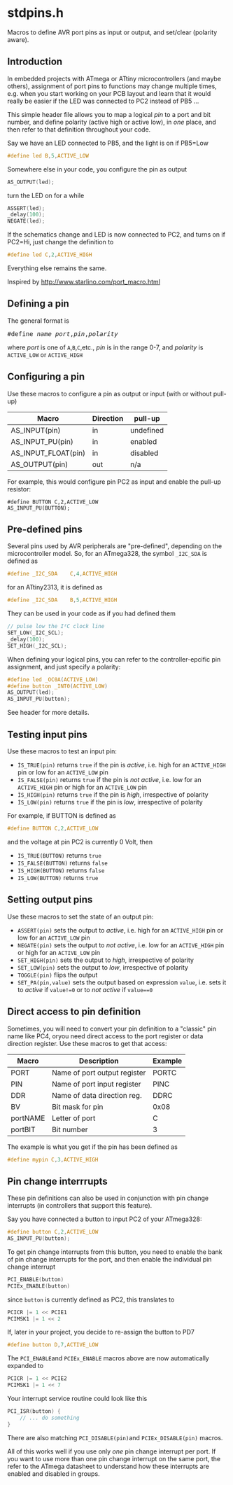 stdpins.h
=========
Macros to define AVR port pins as input or output, and set/clear (polarity aware).

Introduction
------------

In embedded projects with ATmega or ATtiny microcontrollers (and maybe others), assignment of port pins to functions may change multiple times, e.g. when you start working on your PCB layout and learn that it would really be easier if the LED was connected to PC2 instead of PB5 ...

This simple header file allows you to map a logical *pin* to a port and bit number, and define polarity (active high or active low), in *one* place, and then refer to that definition throughout your code.
	
Say we have an LED connected to PB5, and the light is on if PB5=Low
``` C
#define led B,5,ACTIVE_LOW 
```
Somewhere else in your code, you configure the pin as output
``` C
AS_OUTPUT(led);
```
turn the LED on for a while
``` C
ASSERT(led); 
_delay(100); 
NEGATE(led); 
```
If the schematics change and LED is now connected to PC2, and turns on if PC2=Hi, just change the definition to
``` C
#define led C,2,ACTIVE_HIGH
```
Everything else remains the same.
	
Inspired by http://www.starlino.com/port_macro.html

Defining a pin
--------------
The general format is 
<pre>#define <i>name</i> <i>port</i>,<i>pin</i>,<i>polarity</i></pre>
where *port* is one of `A`,`B`,`C`,etc., *pin* is in the range 0-7, and *polarity* is `ACTIVE_LOW` or `ACTIVE_HIGH`

Configuring a pin
-----------------
Use these macros to configure a pin as output or input (with or without pull-up)

| Macro               | Direction | pull-up   |
| ------------------- | --------- | --------- |
| AS_INPUT(pin)       | in        | undefined |
| AS_INPUT_PU(pin)    | in        | enabled   |
| AS_INPUT_FLOAT(pin) | in        | disabled  |
| AS_OUTPUT(pin)      | out       | n/a       |

For example, this would configure pin PC2 as input and enable the pull-up resistor:
```
#define BUTTON C,2,ACTIVE_LOW
AS_INPUT_PU(BUTTON);
```

Pre-defined pins
----------------
Several pins used by AVR peripherals are "pre-defined", depending on the microcontroller model. So, for an ATmega328, the symbol `_I2C_SDA` is defined as
```C
#define _I2C_SDA	C,4,ACTIVE_HIGH
```
for an ATtiny2313, it is defined as
```C
#define _I2C_SDA	B,5,ACTIVE_HIGH
```
They can be used in your code as if you had defined them
```C
// pulse low the I²C clock line
SET_LOW(_I2C_SCL);
_delay(100);
SET_HIGH(_I2C_SCL);
```

When defining your logical pins, you can refer to the controller-epcific pin assignment, and just specify a polarity:
```C
#define led _OC0A(ACTIVE_LOW)
#define button _INT0(ACTIVE_LOW)
AS_OUTPUT(led);
AS_INPUT_PU(button);
```

See header for more details.

Testing input pins
------------------
Use these macros to test an input pin:
* `ÌS_TRUE(pin)` returns `true` if the pin is *active*, i.e. high for an `ACTIVE_HIGH` pin or low for an `ACTIVE_LOW` pin
* `ÌS_FALSE(pin)` returns `true` if the pin is *not active*, i.e. low for an `ACTIVE_HIGH` pin or high for an `ACTIVE_LOW` pin
* `ÌS_HIGH(pin)` returns `true` if the pin is *high*, irrespective of polarity
* `ÌS_LOW(pin)` returns `true` if the pin is *low*, irrespective of polarity

For example, if BUTTON is defined as
``` C
#define BUTTON C,2,ACTIVE_LOW
```
and the voltage at pin PC2 is currently 0 Volt, then
* `IS_TRUE(BUTTON)` returns `true`
* `IS_FALSE(BUTTON)` returns `false`
* `IS_HIGH(BUTTON)` returns `false`
* `IS_LOW(BUTTON)` returns `true`

Setting output pins
-------------------
Use these macros to set the state of an output pin:
* `ASSERT(pin)` sets the output to *active*, i.e. high for an `ACTIVE_HIGH` pin or low for an `ACTIVE_LOW` pin
* `NEGATE(pin)` sets the output to *not active*, i.e. low for an `ACTIVE_HIGH` pin or high for an `ACTIVE_LOW` pin
* `SET_HIGH(pin)` sets the output to *high*, irrespective of polarity
* `SET_LOW(pin)` sets the output to *low*, irrespective of polarity
* `TOGGLE(pin)` flips the output
* `SET_PA(pin,value)` sets the output based on expression `value`, i.e. sets it to *active* if `value!=0` or to *not active* if `value==0`

Direct access to pin definition
-------------------------------
Sometimes, you will need to convert your pin definition to a "classic" pin name like PC4, oryou need direct access to the port register or data direction register. Use these macros to get that access:

| Macro          | Description                  | Example   |
| -------------- | ---------------------------- | ------- |
| PORT           | Name of port output register | PORTC   |
| PIN            | Name of port input register  | PINC    |
| DDR            | Name of data direction reg.  | DDRC    |
| BV             | Bit mask for pin             | 0x08    |
| portNAME       | Letter of port               | C       |
| portBIT        | Bit number                   | 3       |

The example is what you get if the pin has been defined as 
```C
#define mypin C,3,ACTIVE_HIGH
```

Pin change interrrupts
----------------------
These pin definitions can also be used in conjunction with pin change interrupts (in controllers that support this feature).

Say you have connected a button to input PC2 of your ATmega328:
```C
#define button C,2,ACTIVE_LOW
AS_INPUT_PU(button);
```
To get pin change interrupts from this button, you need to enable the bank of pin change interrupts for the port, and then enable the individual pin change interrupt
```C
PCI_ENABLE(button)
PCIEx_ENABLE(button)
```
since `button` is currently defined as PC2, this translates to
```C
PCICR |= 1 << PCIE1
PCIMSK1 |= 1 << 2
```
If, later in your project, you decide to re-assign the button to PD7
```C
#define button D,7,ACTIVE_LOW
```
The `PCI_ENABLE`and `PCIEx_ENABLE` macros above are now automatically expanded to
```C
PCICR |= 1 << PCIE2
PCIMSK1 |= 1 << 7
```
Your interrupt service routine could look like this
```C
PCI_ISR(button) {
    // ... do something
}
```

There are also matching `PCI_DISABLE(pin)`and `PCIEx_DISABLE(pin)` macros.

All of this works well if you use only *one* pin change interrupt per port. If you want to use more than one pin change interrupt on the same port, the refer to the ATmega datasheet to understand how these interrupts are enabled and disabled in groups.